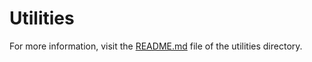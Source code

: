 # Utilities

For more information, visit the [README.md](../utils/README.md) file of the utilities directory.
